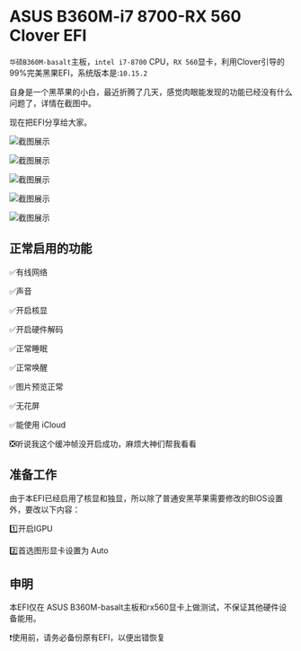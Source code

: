 # ASUS B360M-i7 8700-RX 560 Clover EFI
`华硕B360M-basalt`主板，`intel i7-8700` CPU，`RX 560`显卡，利用Clover引导的99%完美黑果EFI，系统版本是:`10.15.2`

自身是一个黑苹果的小白，最近折腾了几天，感觉肉眼能发现的功能已经没有什么问题了，详情在截图中。

现在把EFI分享给大家。

![截图展示](https://cdn.jsdelivr.net/gh/44886/ASUS-B360M-i7-8700-RX-560-Clover-EFI/screenshot/1.png)

![截图展示](https://cdn.jsdelivr.net/gh/44886/ASUS-B360M-i7-8700-RX-560-Clover-EFI/screenshot/2.png)

![截图展示](https://cdn.jsdelivr.net/gh/44886/ASUS-B360M-i7-8700-RX-560-Clover-EFI/screenshot/3.png)

![截图展示](https://cdn.jsdelivr.net/gh/44886/ASUS-B360M-i7-8700-RX-560-Clover-EFI/screenshot/4.1.png?526)

![截图展示](https://cdn.jsdelivr.net/gh/44886/ASUS-B360M-i7-8700-RX-560-Clover-EFI/screenshot/5.png)


## 正常启用的功能
✅有线网络

✅声音

✅开启核显

✅开启硬件解码

✅正常睡眠

✅正常唤醒

✅图片预览正常

✅无花屏

✅能使用 iCloud

❎听说我这个缓冲帧没开启成功，麻烦大神们帮我看看

## 准备工作

由于本EFI已经启用了核显和独显，所以除了普通安黑苹果需要修改的BIOS设置外，要改以下内容：

1️⃣开启IGPU

2️⃣首选图形显卡设置为 Auto

## 申明
本EFI仅在 ASUS B360M-basalt主板和rx560显卡上做测试，不保证其他硬件设备能用。

❗使用前，请务必备份原有EFI，以便出错恢复
